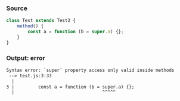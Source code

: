 ### Source
```js
class Test extends Test2 {
    method() {
        const a = function (b = super.a) {};
    }
}
```

### Output: error
```txt
Syntax error: `super` property access only valid inside methods
 --> test.js:3:33
  |
3 |         const a = function (b = super.a) {};
  |                                 ^^^^^ 
```
